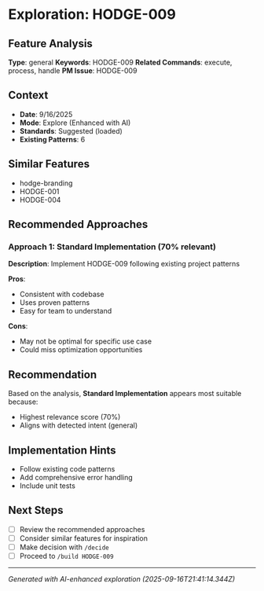 # Exploration: HODGE-009

## Feature Analysis
**Type**: general
**Keywords**: HODGE-009
**Related Commands**: execute, process, handle
**PM Issue**: HODGE-009

## Context
- **Date**: 9/16/2025
- **Mode**: Explore (Enhanced with AI)
- **Standards**: Suggested (loaded)
- **Existing Patterns**: 6


## Similar Features
- hodge-branding
- HODGE-001
- HODGE-004




## Recommended Approaches


### Approach 1: Standard Implementation (70% relevant)
**Description**: Implement HODGE-009 following existing project patterns

**Pros**:
- Consistent with codebase
- Uses proven patterns
- Easy for team to understand

**Cons**:
- May not be optimal for specific use case
- Could miss optimization opportunities


## Recommendation
Based on the analysis, **Standard Implementation** appears most suitable because:
- Highest relevance score (70%)
- Aligns with detected intent (general)


## Implementation Hints
- Follow existing code patterns
- Add comprehensive error handling
- Include unit tests

## Next Steps
- [ ] Review the recommended approaches
- [ ] Consider similar features for inspiration
- [ ] Make decision with `/decide`
- [ ] Proceed to `/build HODGE-009`

---
*Generated with AI-enhanced exploration (2025-09-16T21:41:14.344Z)*
